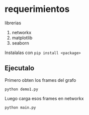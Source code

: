 # requerimientos

librerias

1. networkx
2. matplotlib
3. seaborn

Instalalas con `pip install <package>`

## Ejecutalo

Primero obten los frames del grafo

`python demo1.py`


Luego carga esos frames en networkx

`python main.py`
